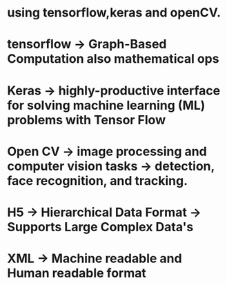 <!-- Face-emotion-detection With Deep Learning Methods


Steps to run the application 

1. Open VS Code 
2. Click File and Open the Project in VS Code
3. Open Terminal and Type python detect_video.py press enter   
4. The Webcam will open and detect the emotion type and also the result will shows on Terminal
5. To Stop Project Press Ctrl+C in Terminal

Thankyou !!
by
TechPower Solutions -->


# using tensorflow,keras and openCV.

# tensorflow -> Graph-Based Computation also mathematical ops
# Keras -> highly-productive interface for solving machine learning (ML) problems with Tensor Flow
# Open CV -> image processing and computer vision tasks -> detection, face recognition, and tracking.

# H5 -> Hierarchical Data Format -> Supports Large Complex Data's
# XML -> Machine readable and Human readable format
